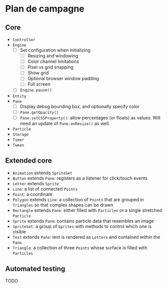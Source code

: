 # Plan de campagne

## Core

- `Controller`
- `Engine`
  - [ ] Set configuration when initializing
    - [ ] Resizing and windowing
    - [ ] Color channel limitations
    - [ ] Pixel vs grid snapping
    - [ ] Show grid
    - [ ] Optional browser window padding
    - [ ] Full screen
  - [ ] `Engine.pause()`
- `Entity`
- `Pane`
  - [ ] Display debug bounding box, and optionally specify color
  - [ ] `Pane.getOpacity()`
  - [ ] `Pane.setCSSProperty()`: allow percentages (or floats) as values. Will need an update of `Pane.onResize()` as well.
- `Particle`
- `Storage`
- `Timer`
- `Tween`

## Extended core

- `Animation` extends `SpriteSet`
- `Button` extends `Pane`: registers as a listener for click/touch events
- `Letter` extends `Sprite`
- `Line`: a list of connected `Points`
- `Point`: a coordinate
- `Polygon` extends `Line`: a collection of `Points` that are grouped in `Triangles` so that complex shapes can be drawn
- `Rectangle` extends `Pane`: either filled with `Particles` or a single stretched `Particle`
- `Sprite` extends `Pane`: contains particle data that resembles an image
- `SpriteSet`: a group of `Sprites` with methods to control which one is visible
- `Text` extends `Pane`: text is rendered as `Letters` and contained within the `Pane`.
- `Triangle`: a collection of three `Points` whose surface is filled with `Particles`

## Automated testing

TODO
